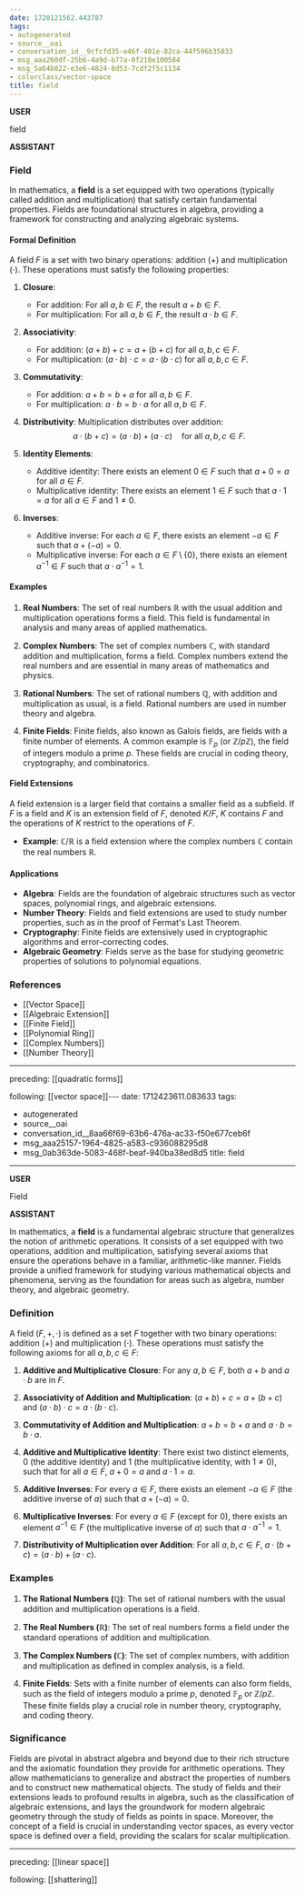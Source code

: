 ```yaml
---
date: 1720121562.443787
tags:
- autogenerated
- source__oai
- conversation_id__9cfcfd35-e46f-401e-82ca-44f596b35833
- msg_aaa260df-25b6-4a9d-b77a-0f218e100584
- msg_5a64b822-e3e6-4824-8d53-7cdf2f5c1134
- colorclass/vector-space
title: field
---
```


**USER**

field


**ASSISTANT**

### Field

In mathematics, a **field** is a set equipped with two operations (typically called addition and multiplication) that satisfy certain fundamental properties. Fields are foundational structures in algebra, providing a framework for constructing and analyzing algebraic systems.

#### Formal Definition

A field $F$ is a set with two binary operations: addition $(+)$ and multiplication $(\cdot)$. These operations must satisfy the following properties:

1. **Closure**:
   - For addition: For all $a, b \in F$, the result $a + b \in F$.
   - For multiplication: For all $a, b \in F$, the result $a \cdot b \in F$.

2. **Associativity**:
   - For addition: $(a + b) + c = a + (b + c)$ for all $a, b, c \in F$.
   - For multiplication: $(a \cdot b) \cdot c = a \cdot (b \cdot c)$ for all $a, b, c \in F$.

3. **Commutativity**:
   - For addition: $a + b = b + a$ for all $a, b \in F$.
   - For multiplication: $a \cdot b = b \cdot a$ for all $a, b \in F$.

4. **Distributivity**: Multiplication distributes over addition:
   $$
   a \cdot (b + c) = (a \cdot b) + (a \cdot c) \quad \text{for all } a, b, c \in F.
   $$

5. **Identity Elements**:
   - Additive identity: There exists an element $0 \in F$ such that $a + 0 = a$ for all $a \in F$.
   - Multiplicative identity: There exists an element $1 \in F$ such that $a \cdot 1 = a$ for all $a \in F$ and $1 \neq 0$.

6. **Inverses**:
   - Additive inverse: For each $a \in F$, there exists an element $-a \in F$ such that $a + (-a) = 0$.
   - Multiplicative inverse: For each $a \in F \setminus \{0\}$, there exists an element $a^{-1} \in F$ such that $a \cdot a^{-1} = 1$.

#### Examples

1. **Real Numbers**: The set of real numbers $\mathbb{R}$ with the usual addition and multiplication operations forms a field. This field is fundamental in analysis and many areas of applied mathematics.

2. **Complex Numbers**: The set of complex numbers $\mathbb{C}$, with standard addition and multiplication, forms a field. Complex numbers extend the real numbers and are essential in many areas of mathematics and physics.

3. **Rational Numbers**: The set of rational numbers $\mathbb{Q}$, with addition and multiplication as usual, is a field. Rational numbers are used in number theory and algebra.

4. **Finite Fields**: Finite fields, also known as Galois fields, are fields with a finite number of elements. A common example is $\mathbb{F}_p$ (or $\mathbb{Z}/p\mathbb{Z}$), the field of integers modulo a prime $p$. These fields are crucial in coding theory, cryptography, and combinatorics.

#### Field Extensions

A field extension is a larger field that contains a smaller field as a subfield. If $F$ is a field and $K$ is an extension field of $F$, denoted $K/F$, $K$ contains $F$ and the operations of $K$ restrict to the operations of $F$.

- **Example**: $\mathbb{C}/\mathbb{R}$ is a field extension where the complex numbers $\mathbb{C}$ contain the real numbers $\mathbb{R}$.

#### Applications

- **Algebra**: Fields are the foundation of algebraic structures such as vector spaces, polynomial rings, and algebraic extensions.
- **Number Theory**: Fields and field extensions are used to study number properties, such as in the proof of Fermat's Last Theorem.
- **Cryptography**: Finite fields are extensively used in cryptographic algorithms and error-correcting codes.
- **Algebraic Geometry**: Fields serve as the base for studying geometric properties of solutions to polynomial equations.

### References

- [[Vector Space]]
- [[Algebraic Extension]]
- [[Finite Field]]
- [[Polynomial Ring]]
- [[Complex Numbers]]
- [[Number Theory]]


---

preceding: [[quadratic forms]]  


following: [[vector space]]---
date: 1712423611.083633
tags:
- autogenerated
- source__oai
- conversation_id__8aa66f69-63b6-476a-ac33-f50e677ceb6f
- msg_aaa25157-1964-4825-a583-c936088295d8
- msg_0ab363de-5083-468f-beaf-940ba38ed8d5
title: field
---


**USER**

Field


**ASSISTANT**

In mathematics, a **field** is a fundamental algebraic structure that generalizes the notion of arithmetic operations. It consists of a set equipped with two operations, addition and multiplication, satisfying several axioms that ensure the operations behave in a familiar, arithmetic-like manner. Fields provide a unified framework for studying various mathematical objects and phenomena, serving as the foundation for areas such as algebra, number theory, and algebraic geometry.

### Definition

A field $(F, +, \cdot)$ is defined as a set $F$ together with two binary operations: addition ($+$) and multiplication ($\cdot$). These operations must satisfy the following axioms for all $a, b, c \in F$:

1. **Additive and Multiplicative Closure**: For any $a, b \in F$, both $a + b$ and $a \cdot b$ are in $F$.

2. **Associativity of Addition and Multiplication**: $(a + b) + c = a + (b + c)$ and $(a \cdot b) \cdot c = a \cdot (b \cdot c)$.

3. **Commutativity of Addition and Multiplication**: $a + b = b + a$ and $a \cdot b = b \cdot a$.

4. **Additive and Multiplicative Identity**: There exist two distinct elements, $0$ (the additive identity) and $1$ (the multiplicative identity, with $1 \neq 0$), such that for all $a \in F$, $a + 0 = a$ and $a \cdot 1 = a$.

5. **Additive Inverses**: For every $a \in F$, there exists an element $-a \in F$ (the additive inverse of $a$) such that $a + (-a) = 0$.

6. **Multiplicative Inverses**: For every $a \in F$ (except for $0$), there exists an element $a^{-1} \in F$ (the multiplicative inverse of $a$) such that $a \cdot a^{-1} = 1$.

7. **Distributivity of Multiplication over Addition**: For all $a, b, c \in F$, $a \cdot (b + c) = (a \cdot b) + (a \cdot c)$.

### Examples

1. **The Rational Numbers ($\mathbb{Q}$)**: The set of rational numbers with the usual addition and multiplication operations is a field.

2. **The Real Numbers ($\mathbb{R}$)**: The set of real numbers forms a field under the standard operations of addition and multiplication.

3. **The Complex Numbers ($\mathbb{C}$)**: The set of complex numbers, with addition and multiplication as defined in complex analysis, is a field.

4. **Finite Fields**: Sets with a finite number of elements can also form fields, such as the field of integers modulo a prime $p$, denoted $\mathbb{F}_p$ or $\mathbb{Z}/p\mathbb{Z}$. These finite fields play a crucial role in number theory, cryptography, and coding theory.

### Significance

Fields are pivotal in abstract algebra and beyond due to their rich structure and the axiomatic foundation they provide for arithmetic operations. They allow mathematicians to generalize and abstract the properties of numbers and to construct new mathematical objects. The study of fields and their extensions leads to profound results in algebra, such as the classification of algebraic extensions, and lays the groundwork for modern algebraic geometry through the study of fields as points in space. Moreover, the concept of a field is crucial in understanding vector spaces, as every vector space is defined over a field, providing the scalars for scalar multiplication.


---

preceding: [[linear space]]  


following: [[shattering]]